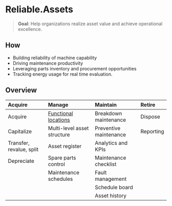 # Reliable.Assets

> **Goal**: Help organizations realize asset value and achieve operational excellence.

## How

- Building reliability of machine capability
- Driving maintenance productivity
- Leveraging parts inventory and procurement opportunities
- Tracking energy usage for real time evaluation.

## Overview

| Acquire                  | Manage                                                   | Maintain               | Retire    |
| :----------------------- | :------------------------------------------------------- | :--------------------- | :-------- |
| Acquire                  | [Functional locations](features/locations-and-assets.md) | Breakdown maintenance  | Dispose   |
| Capitalize               | Multi-level asset structure                              | Preventive maintenance | Reporting |
| Transfer, revalue, split | Asset register                                           | Analytics and KPIs     |
| Depreciate               | Spare parts control                                      | Maintenance checklist  |
|                          | Maintenance schedules                                    | Fault management       |
|                          |                                                          | Schedule board         |
|                          |                                                          | Asset history          |
